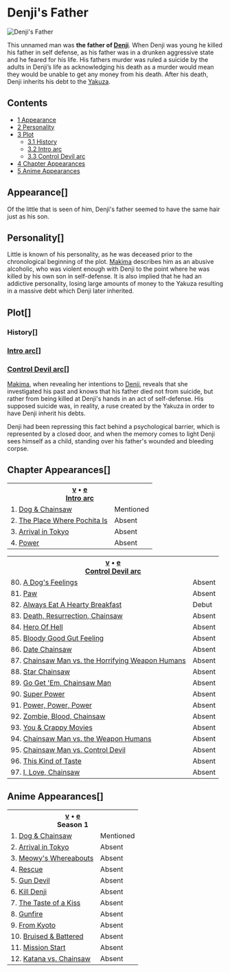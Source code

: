 # Denji's Father

![Denji's Father](https://static.wikia.nocookie.net/chainsaw-man/images/d/dd/Denji%27s_father.png)

This unnamed man was **the father of [Denji](/wiki/Denji "Denji")**. When Denji was young he killed his father in self defense, as his father was in a drunken aggressive state and he feared for his life. His fathers murder was ruled a suicide by the adults in Denji’s life as acknowledging his death as a murder would mean they would be unable to get any money from his death. After his death, Denji inherits his debt to the [Yakuza](/wiki/Yakuza "Yakuza").

## Contents

-   [1 Appearance](#Appearance)
-   [2 Personality](#Personality)
-   [3 Plot](#Plot)
    -   [3.1 History](#History)
    -   [3.2 Intro arc](#Intro_arc)
    -   [3.3 Control Devil arc](#Control_Devil_arc)
-   [4 Chapter Appearances](#Chapter_Appearances)
-   [5 Anime Appearances](#Anime_Appearances)

## Appearance\[[](https://auth.fandom.com/signin?redirect=https%3A%2F%2Fchainsaw-man.fandom.com%2Fwiki%2FDenji%2527s_Father%3Fveaction%3Dedit%26section%3D1&uselang=en "Sign in to edit")\]

Of the little that is seen of him, Denji's father seemed to have the same hair just as his son.

## Personality\[[](https://auth.fandom.com/signin?redirect=https%3A%2F%2Fchainsaw-man.fandom.com%2Fwiki%2FDenji%2527s_Father%3Fveaction%3Dedit%26section%3D2&uselang=en "Sign in to edit")\]

Little is known of his personality, as he was deceased prior to the chronological beginning of the plot. [Makima](/wiki/Makima "Makima") describes him as an abusive alcoholic, who was violent enough with Denji to the point where he was killed by his own son in self-defense. It is also implied that he had an addictive personality, losing large amounts of money to the Yakuza resulting in a massive debt which Denji later inherited.

## Plot\[[](https://auth.fandom.com/signin?redirect=https%3A%2F%2Fchainsaw-man.fandom.com%2Fwiki%2FDenji%2527s_Father%3Fveaction%3Dedit%26section%3D3&uselang=en "Sign in to edit")\]

### History\[[](https://auth.fandom.com/signin?redirect=https%3A%2F%2Fchainsaw-man.fandom.com%2Fwiki%2FDenji%2527s_Father%3Fveaction%3Dedit%26section%3D4&uselang=en "Sign in to edit")\]

### [Intro arc](/wiki/Intro_arc "Intro arc")\[[](https://auth.fandom.com/signin?redirect=https%3A%2F%2Fchainsaw-man.fandom.com%2Fwiki%2FDenji%2527s_Father%3Fveaction%3Dedit%26section%3D5&uselang=en "Sign in to edit")\]

### [Control Devil arc](/wiki/Control_Devil_arc "Control Devil arc")\[[](https://auth.fandom.com/signin?redirect=https%3A%2F%2Fchainsaw-man.fandom.com%2Fwiki%2FDenji%2527s_Father%3Fveaction%3Dedit%26section%3D6&uselang=en "Sign in to edit")\]

[Makima](/wiki/Makima "Makima"), when revealing her intentions to [Denji](/wiki/Denji "Denji"), reveals that she investigated his past and knows that his father died not from suicide, but rather from being killed at Denji's hands in an act of self-defense. His supposed suicide was, in reality, a ruse created by the Yakuza in order to have Denji inherit his debts.

Denji had been repressing this fact behind a psychological barrier, which is represented by a closed door, and when the memory comes to light Denji sees himself as a child, standing over his father's wounded and bleeding corpse.

## Chapter Appearances\[[](https://auth.fandom.com/signin?redirect=https%3A%2F%2Fchainsaw-man.fandom.com%2Fwiki%2FDenji%2527s_Father%3Fveaction%3Dedit%26section%3D7&uselang=en "Sign in to edit")\]

<table><tbody><tr><th colspan="2"><span><a href="/wiki/Template:Appearance/Intro_Arc" title="Template:Appearance/Intro Arc"><span title="View this template">v</span></a>&nbsp;<span>•</span>&nbsp;<a target="_blank" rel="noreferrer noopener" href="https://chainsaw-man.fandom.com/wiki/Template:Appearance/Intro_Arc?action=edit"><span title="You can edit this template. Please use the preview button before saving.">e</span></a></span><center><a href="/wiki/Intro_arc" title="Intro arc"><span>Intro arc</span></a></center></th></tr><tr><td>1. <a href="/wiki/Chapter_1" title="Chapter 1">Dog &amp; Chainsaw</a></td><td><span>Mentioned</span></td></tr><tr><td>2. <a href="/wiki/Chapter_2" title="Chapter 2">The Place Where Pochita Is</a></td><td><span>Absent</span></td></tr><tr><td>3. <a href="/wiki/Chapter_3" title="Chapter 3">Arrival in Tokyo</a></td><td><span>Absent</span></td></tr><tr><td>4. <a href="/wiki/Chapter_4" title="Chapter 4">Power</a></td><td><span>Absent</span></td></tr></tbody></table>

<table><tbody><tr><th colspan="2"><span><a href="/wiki/Template:Appearance/Control_Devil_Arc" title="Template:Appearance/Control Devil Arc"><span title="View this template">v</span></a>&nbsp;<span>•</span>&nbsp;<a target="_blank" rel="noreferrer noopener" href="https://chainsaw-man.fandom.com/wiki/Template:Appearance/Control_Devil_Arc?action=edit"><span title="You can edit this template. Please use the preview button before saving.">e</span></a></span><center><a href="/wiki/Control_Devil_arc" title="Control Devil arc"><span>Control Devil arc</span></a></center></th></tr><tr><td>80. <a href="/wiki/Chapter_80" title="Chapter 80">A Dog's Feelings</a></td><td><span>Absent</span></td></tr><tr><td>81. <a href="/wiki/Chapter_81" title="Chapter 81">Paw</a></td><td><span>Absent</span></td></tr><tr><td>82. <a href="/wiki/Chapter_82" title="Chapter 82">Always Eat A Hearty Breakfast</a></td><td><span>Debut</span></td></tr><tr><td>83. <a href="/wiki/Chapter_83" title="Chapter 83">Death, Resurrection, Chainsaw</a></td><td><span>Absent</span></td></tr><tr><td>84. <a href="/wiki/Chapter_84" title="Chapter 84">Hero Of Hell</a></td><td><span>Absent</span></td></tr><tr><td>85. <a href="/wiki/Chapter_85" title="Chapter 85">Bloody Good Gut Feeling</a></td><td><span>Absent</span></td></tr><tr><td>86. <a href="/wiki/Chapter_86" title="Chapter 86">Date Chainsaw</a></td><td><span>Absent</span></td></tr><tr><td>87. <a href="/wiki/Chapter_87" title="Chapter 87">Chainsaw Man vs. the Horrifying Weapon Humans</a></td><td><span>Absent</span></td></tr><tr><td>88. <a href="/wiki/Chapter_88" title="Chapter 88">Star Chainsaw</a></td><td><span>Absent</span></td></tr><tr><td>89. <a href="/wiki/Chapter_89" title="Chapter 89">Go Get 'Em, Chainsaw Man</a></td><td><span>Absent</span></td></tr><tr><td>90. <a href="/wiki/Chapter_90" title="Chapter 90">Super Power</a></td><td><span>Absent</span></td></tr><tr><td>91. <a href="/wiki/Chapter_91" title="Chapter 91">Power, Power, Power</a></td><td><span>Absent</span></td></tr><tr><td>92. <a href="/wiki/Chapter_92" title="Chapter 92">Zombie, Blood, Chainsaw</a></td><td><span>Absent</span></td></tr><tr><td>93. <a href="/wiki/Chapter_93" title="Chapter 93">You &amp; Crappy Movies</a></td><td><span>Absent</span></td></tr><tr><td>94. <a href="/wiki/Chapter_94" title="Chapter 94">Chainsaw Man vs. the Weapon Humans</a></td><td><span>Absent</span></td></tr><tr><td>95. <a href="/wiki/Chapter_95" title="Chapter 95">Chainsaw Man vs. Control Devil</a></td><td><span>Absent</span></td></tr><tr><td>96. <a href="/wiki/Chapter_96" title="Chapter 96">This Kind of Taste</a></td><td><span>Absent</span></td></tr><tr><td>97. <a href="/wiki/Chapter_97" title="Chapter 97">I, Love, Chainsaw</a></td><td><span>Absent</span></td></tr></tbody></table>

## Anime Appearances\[[](https://auth.fandom.com/signin?redirect=https%3A%2F%2Fchainsaw-man.fandom.com%2Fwiki%2FDenji%2527s_Father%3Fveaction%3Dedit%26section%3D8&uselang=en "Sign in to edit")\]

<table><tbody><tr><th colspan="2"><span><a href="/wiki/Template:Appearance/Season_1" title="Template:Appearance/Season 1"><span title="View this template">v</span></a>&nbsp;<span>•</span>&nbsp;<a target="_blank" rel="noreferrer noopener" href="https://chainsaw-man.fandom.com/wiki/Template:Appearance/Season_1?action=edit"><span title="You can edit this template. Please use the preview button before saving.">e</span></a></span><center><span title="Season 1 (page does not exist)" data-uncrawlable-url="L3dpa2kvU2Vhc29uXzE/YWN0aW9uPWVkaXQmcmVkbGluaz0x"><span>Season 1</span></span></center></th></tr><tr><td>1. <a href="/wiki/Episode_1" title="Episode 1">Dog &amp; Chainsaw</a></td><td><span>Mentioned</span></td></tr><tr><td>2. <a href="/wiki/Episode_2" title="Episode 2">Arrival in Tokyo</a></td><td><span>Absent</span></td></tr><tr><td>3. <a href="/wiki/Episode_3" title="Episode 3">Meowy's Whereabouts</a></td><td><span>Absent</span></td></tr><tr><td>4. <a href="/wiki/Episode_4" title="Episode 4">Rescue</a></td><td><span>Absent</span></td></tr><tr><td>5. <a href="/wiki/Episode_5" title="Episode 5">Gun Devil</a></td><td><span>Absent</span></td></tr><tr><td>6. <a href="/wiki/Episode_6" title="Episode 6">Kill Denji</a></td><td><span>Absent</span></td></tr><tr><td>7. <a href="/wiki/Episode_7" title="Episode 7">The Taste of a Kiss</a></td><td><span>Absent</span></td></tr><tr><td>8. <a href="/wiki/Episode_8" title="Episode 8">Gunfire</a></td><td><span>Absent</span></td></tr><tr><td>9. <a href="/wiki/Episode_9" title="Episode 9">From Kyoto</a></td><td><span>Absent</span></td></tr><tr><td>10. <a href="/wiki/Episode_10" title="Episode 10">Bruised &amp; Battered</a></td><td><span>Absent</span></td></tr><tr><td>11. <a href="/wiki/Episode_11" title="Episode 11">Mission Start</a></td><td><span>Absent</span></td></tr><tr><td>12. <a href="/wiki/Episode_12" title="Episode 12">Katana vs. Chainsaw</a></td><td><span>Absent</span></td></tr></tbody></table>